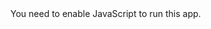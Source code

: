 
<!doctype html><html lang="en"><head><meta charset="utf-8"/><link rel="icon" href="/favicon.ico"/><meta name="viewport" content="width=device-width,initial-scale=1"/><meta name="theme-color" content="#000000"/><meta name="description" content="Web site created using create-react-app"/><title>Rebecca Shi</title><link href="https://fonts.googleapis.com/css2?family=Satifsy&family=Cardo&amily=Montserrat+Subrayada:wght@400;700&family=Fira+Sans&family=MuseoModerno:wght@500&family=Sorts+Mill+Goudy&family=Roboto:wght@300;400&family=PT+Serif:wght@400;700&family=Merriweather:ital,wght@1,300;1,400&family=Playfair+Display&family=Saira+Condensed&family=Roboto+Mono&family=Noto+Sans+JP&family=Open+Sans&family=Lora:wght@500&family=Montserrat:wght@500&display=swap" rel="stylesheet"><link rel="stylesheet" href="https://maxcdn.bootstrapcdn.com/bootstrap/4.5.0/css/bootstrap.min.css" integrity="sha384-9aIt2nRpC12Uk9gS9baDl411NQApFmC26EwAOH8WgZl5MYYxFfc+NcPb1dKGj7Sk" crossorigin="anonymous"/><link href="/static/css/main.74bf4cc3.chunk.css" rel="stylesheet"></head><body><noscript>You need to enable JavaScript to run this app.</noscript><div id="root"></div><script src="https://ajax.googleapis.com/ajax/libs/jquery/3.3.1/jquery.min.js"></script><script src="https://cdnjs.cloudflare.com/ajax/libs/p5.js/0.6.0/p5.min.js"></script><script src="https://unpkg.com/react/umd/react.production.min.js" crossorigin></script><script src="https://unpkg.com/react-dom/umd/react-dom.production.min.js" crossorigin></script><script src="https://unpkg.com/react-bootstrap@next/dist/react-bootstrap.min.js" crossorigin></script><script>!function(e){function r(r){for(var n,l,i=r[0],a=r[1],p=r[2],c=0,s=[];c<i.length;c++)l=i[c],Object.prototype.hasOwnProperty.call(o,l)&&o[l]&&s.push(o[l][0]),o[l]=0;for(n in a)Object.prototype.hasOwnProperty.call(a,n)&&(e[n]=a[n]);for(f&&f(r);s.length;)s.shift()();return u.push.apply(u,p||[]),t()}function t(){for(var e,r=0;r<u.length;r++){for(var t=u[r],n=!0,i=1;i<t.length;i++){var a=t[i];0!==o[a]&&(n=!1)}n&&(u.splice(r--,1),e=l(l.s=t[0]))}return e}var n={},o={1:0},u=[];function l(r){if(n[r])return n[r].exports;var t=n[r]={i:r,l:!1,exports:{}};return e[r].call(t.exports,t,t.exports,l),t.l=!0,t.exports}l.m=e,l.c=n,l.d=function(e,r,t){l.o(e,r)||Object.defineProperty(e,r,{enumerable:!0,get:t})},l.r=function(e){"undefined"!=typeof Symbol&&Symbol.toStringTag&&Object.defineProperty(e,Symbol.toStringTag,{value:"Module"}),Object.defineProperty(e,"__esModule",{value:!0})},l.t=function(e,r){if(1&r&&(e=l(e)),8&r)return e;if(4&r&&"object"==typeof e&&e&&e.__esModule)return e;var t=Object.create(null);if(l.r(t),Object.defineProperty(t,"default",{enumerable:!0,value:e}),2&r&&"string"!=typeof e)for(var n in e)l.d(t,n,function(r){return e[r]}.bind(null,n));return t},l.n=function(e){var r=e&&e.__esModule?function(){return e.default}:function(){return e};return l.d(r,"a",r),r},l.o=function(e,r){return Object.prototype.hasOwnProperty.call(e,r)},l.p="/";var i=this["webpackJsonppersonal-website"]=this["webpackJsonppersonal-website"]||[],a=i.push.bind(i);i.push=r,i=i.slice();for(var p=0;p<i.length;p++)r(i[p]);var f=a;t()}([])</script><script src="/static/js/2.de271bf2.chunk.js"></script><script src="/static/js/main.816d2f1d.chunk.js"></script></body></html>

